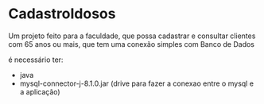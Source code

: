 # CadastroIdosos
Um projeto feito para a faculdade, que possa cadastrar e consultar clientes com 65 anos ou mais, que tem uma conexão simples com Banco de Dados

é necessário ter:
- java
- mysql-connector-j-8.1.0.jar (drive para fazer a conexao entre o mysql e a aplicação)

